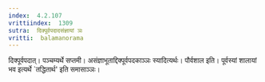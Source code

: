 ```yaml
---
index:  4.2.107
vrittiindex:  1309
sutra:  दिक्पूर्वपदादसंज्ञायां ञः
vritti:  balamanorama 
---
```


दिक्पूर्वपदात्। पञ्चम्यर्थे सप्तमी। असंज्ञाभूताद्दिक्पूर्वपदकाञ्ञः स्यादित्यर्थः। पौर्वशाल इति। पूर्वस्यां शालायां भव इत्यर्थे `तद्धितार्थ' इति समासाञ्ञः। 


